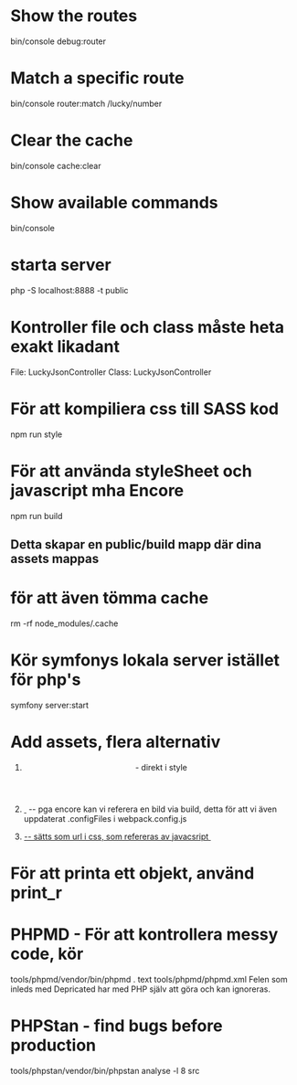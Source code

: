 # Show the routes
bin/console debug:router

# Match a specific route
bin/console router:match /lucky/number

# Clear the cache
bin/console cache:clear

# Show available commands
bin/console

# starta server
php -S localhost:8888 -t public

# Kontroller file och class måste heta exakt likadant
File: LuckyJsonController
Class: LuckyJsonController

# För att kompiliera css till SASS kod
npm run style

# För att använda styleSheet och javascript mha Encore
npm run build

## Detta skapar en public/build mapp där dina assets mappas
# för att även tömma cache
rm -rf node_modules/.cache

# Kör symfonys lokala server istället för php's
symfony server:start

# Add assets, flera alternativ
1. <header class="site-header" style="background-image: url({{ asset('img/background.jpg') }})"> - direkt i style 
2. <a href="{{ asset('img/glider.svg') }}">
        <img src="{{ asset('img/glider.svg') }}" alt="">
    </a>
    <img src="{{ asset('build/images/background.jpg') }}" alt=""> -- pga encore kan vi referera en bild via build, detta för att vi även uppdaterat .configFiles i webpack.config.js


3. <a href="{{ asset('img/glider.svg') }}"> -- sätts som url i css, som refereras av javacsript
        <img src="{{ asset('img/glider.svg') }}" alt="">
    </a>

# För att printa ett objekt, använd print_r

# PHPMD - För att kontrollera messy code, kör
tools/phpmd/vendor/bin/phpmd . text tools/phpmd/phpmd.xml
Felen som inleds med Depricated har med PHP själv att göra och kan ignoreras.

# PHPStan - find bugs before production
tools/phpstan/vendor/bin/phpstan analyse -l 8 src